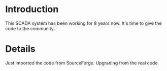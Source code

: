 # Introduction #

This SCADA system has been working for 8 years now. It's time to give the code to the community.


# Details #

Just imported the code from SourceForge. Upgrading from the real code.